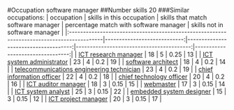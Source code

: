 #Occupation software manager
##Number skills 20
###Similar occupations:
| occupation                                                                                |   skills in this occupation |   skills that match software manager |   percentage match with software manager |   skills not in software manager |
|:------------------------------------------------------------------------------------------|----------------------------:|-------------------------------------:|-----------------------------------------:|---------------------------------:|
| [ICT research manager](ICT_research_manager.md)                                           |                          18 |                                    5 |                                     0.25 |                               13 |
| [ICT system administrator](ICT_system_administrator.md)                                   |                          23 |                                    4 |                                     0.2  |                               19 |
| [software architect](software_architect.md)                                               |                          18 |                                    4 |                                     0.2  |                               14 |
| [telecommunications engineering technician](telecommunications_engineering_technician.md) |                          23 |                                    4 |                                     0.2  |                               19 |
| [chief information officer](chief_information_officer.md)                                 |                          22 |                                    4 |                                     0.2  |                               18 |
| [chief technology officer](chief_technology_officer.md)                                   |                          20 |                                    4 |                                     0.2  |                               16 |
| [ICT auditor manager](ICT_auditor_manager.md)                                             |                          18 |                                    3 |                                     0.15 |                               15 |
| [webmaster](webmaster.md)                                                                 |                          17 |                                    3 |                                     0.15 |                               14 |
| [ICT system analyst](ICT_system_analyst.md)                                               |                          25 |                                    3 |                                     0.15 |                               22 |
| [embedded system designer](embedded_system_designer.md)                                   |                          15 |                                    3 |                                     0.15 |                               12 |
| [ICT project manager](ICT_project_manager.md)                                             |                          20 |                                    3 |                                     0.15 |                               17 |
